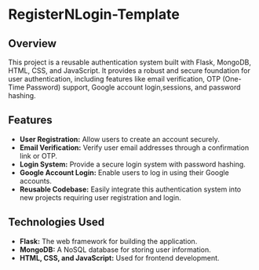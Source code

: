 # RegisterNLogin-Template 

## Overview

This project is a reusable authentication system built with Flask, MongoDB, HTML, CSS, and JavaScript. It provides a robust and secure foundation for user authentication, including features like email verification, OTP (One-Time Password) support, Google account login,sessions, and password hashing.

## Features

- **User Registration:** Allow users to create an account securely.
- **Email Verification:** Verify user email addresses through a confirmation link or OTP.
- **Login System:** Provide a secure login system with password hashing.
- **Google Account Login:** Enable users to log in using their Google accounts.
- **Reusable Codebase:** Easily integrate this authentication system into new projects requiring user registration and login.

## Technologies Used

- **Flask:** The web framework for building the application.
- **MongoDB:** A NoSQL database for storing user information.
- **HTML, CSS, and JavaScript:** Used for frontend development.
